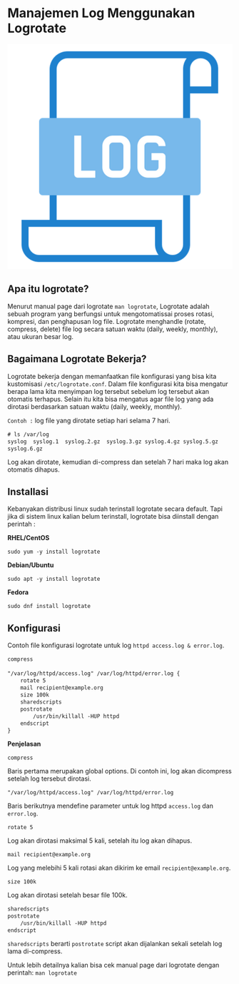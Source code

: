 # Manajemen Log Menggunakan Logrotate

![](images/log.png)

## Apa itu logrotate?
Menurut manual page dari logrotate `man logrotate`, Logrotate adalah sebuah program yang berfungsi untuk mengotomatissai proses rotasi, kompresi, dan penghapusan log file. Logrotate menghandle (rotate, compress, delete) file log secara satuan waktu (daily, weekly, monthly), atau ukuran besar log. 


## Bagaimana Logrotate Bekerja?
Logrotate bekerja dengan memanfaatkan file konfigurasi yang bisa kita kustomisasi `/etc/logrotate.conf`. Dalam file konfigurasi kita bisa mengatur berapa lama kita menyimpan log tersebut sebelum log tersebut akan otomatis terhapus. Selain itu kita bisa mengatus agar file log yang ada dirotasi berdasarkan satuan waktu (daily, weekly, monthly).

`Contoh :` log file yang dirotate setiap hari selama 7 hari.
```
# ls /var/log
syslog  syslog.1  syslog.2.gz  syslog.3.gz syslog.4.gz syslog.5.gz syslog.6.gz
``` 

Log akan dirotate, kemudian di-compress dan setelah 7 hari maka log akan otomatis dihapus.
## Installasi
Kebanyakan distribusi linux sudah terinstall logrotate secara default. Tapi jika di sistem linux kalian belum terinstall, logrotate bisa diinstall dengan perintah :

**RHEL/CentOS**
```
sudo yum -y install logrotate
```

**Debian/Ubuntu**
```
sudo apt -y install logrotate
```

**Fedora**
```
sudo dnf install logrotate
```

## Konfigurasi
Contoh file konfigurasi logrotate untuk log `httpd access.log & error.log`.

```
compress

"/var/log/httpd/access.log" /var/log/httpd/error.log {
    rotate 5
    mail recipient@example.org
    size 100k
    sharedscripts
    postrotate
        /usr/bin/killall -HUP httpd
    endscript
}
```
**Penjelasan**
```
compress
```
Baris pertama merupakan global options. Di contoh ini, log akan dicompress setelah log tersebut dirotasi.

```
"/var/log/httpd/access.log" /var/log/httpd/error.log
```
Baris berikutnya mendefine parameter untuk log httpd `access.log` dan `error.log`.

```
rotate 5
```
Log akan dirotasi maksimal 5 kali, setelah itu log akan dihapus.
```
mail recipient@example.org
```
Log yang melebihi 5 kali rotasi akan dikirim ke email `recipient@example.org`.
```
size 100k
```
Log akan dirotasi setelah besar file 100k.
```
sharedscripts
postrotate
    /usr/bin/killall -HUP httpd
endscript
```
`sharedscripts` berarti `postrotate` script akan dijalankan sekali setelah log lama di-compress.

Untuk lebih detailnya kalian bisa cek manual page dari logrotate dengan perintah: `man logrotate`